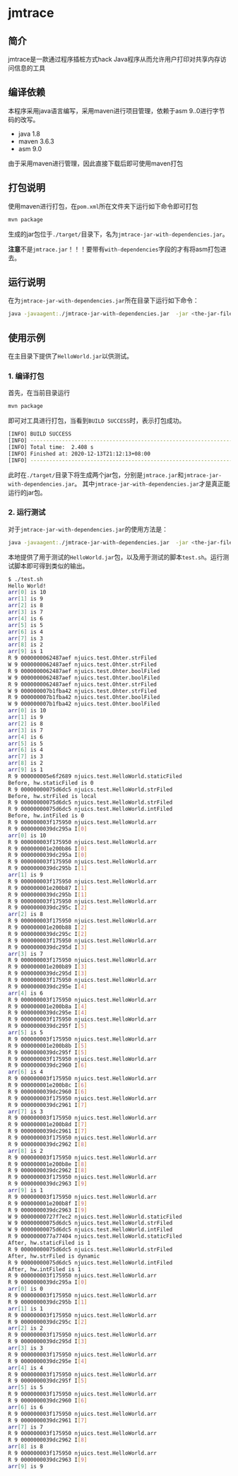 # jmtrace



## 简介

jmtrace是一款通过程序插桩方式hack Java程序从而允许用户打印对共享内存访问信息的工具

## 编译依赖

本程序采用java语言编写，采用maven进行项目管理，依赖于asm 9..0进行字节码的改写。

- java 1.8
- maven 3.6.3
- asm 9.0

由于采用maven进行管理，因此直接下载后即可使用maven打包



## 打包说明

使用maven进行打包，在`pom.xml`所在文件夹下运行如下命令即可打包

```bash
mvn package
```

生成的jar包位于`./target/`目录下，名为`jmtrace-jar-with-dependencies.jar`。

**注意**不是`jmtrace.jar`！！！要带有`with-dependencies`字段的才有将asm打包进去。


## 运行说明

在为`jmtrace-jar-with-dependencies.jar`所在目录下运行如下命令：

```bash
java -javaagent:./jmtrace-jar-with-dependencies.jar  -jar <the-jar-file-to-hack>
```

## 使用示例

在主目录下提供了`HelloWorld.jar`以供测试。
### 1. 编译打包
首先，在当前目录运行
```bash
mvn package
```
即可对工具进行打包，当看到`BUILD SUCCESS`时，表示打包成功。
```bash
[INFO] BUILD SUCCESS
[INFO] ------------------------------------------------------------------------
[INFO] Total time:  2.408 s
[INFO] Finished at: 2020-12-13T21:12:13+08:00
[INFO] ------------------------------------------------------------------------
```
此时在`./target/`目录下将生成两个jar包，分别是`jmtrace.jar`和`jmtrace-jar-with-dependencies.jar`。
其中`jmtrace-jar-with-dependencies.jar`才是真正能运行的jar包。
### 2. 运行测试
对于`jmtrace-jar-with-dependencies.jar`的使用方法是：
```bash
java -javaagent:./jmtrace-jar-with-dependencies.jar  -jar <the-jar-file-to-hack>
```
本地提供了用于测试的`HelloWorld.jar`包，以及用于测试的脚本`test.sh`。运行测试脚本即可得到类似的输出。
```bash
$ ./test.sh
Hello World!
arr[0] is 10
arr[1] is 9
arr[2] is 8
arr[3] is 7
arr[4] is 6
arr[5] is 5
arr[6] is 4
arr[7] is 3
arr[8] is 2
arr[9] is 1
R 9 0000000062487aef njuics.test.Ohter.strFiled
W 9 0000000062487aef njuics.test.Ohter.strFiled
R 9 0000000062487aef njuics.test.Ohter.boolFiled
W 9 0000000062487aef njuics.test.Ohter.boolFiled
R 9 0000000062487aef njuics.test.Ohter.strFiled
W 9 000000007b1fba42 njuics.test.Ohter.strFiled
R 9 000000007b1fba42 njuics.test.Ohter.boolFiled
W 9 000000007b1fba42 njuics.test.Ohter.boolFiled
arr[0] is 10
arr[1] is 9
arr[2] is 8
arr[3] is 7
arr[4] is 6
arr[5] is 5
arr[6] is 4
arr[7] is 3
arr[8] is 2
arr[9] is 1
R 9 000000005e6f2689 njuics.test.HelloWorld.staticFiled
Before, hw.staticFiled is 0
R 9 00000000075d6dc5 njuics.test.HelloWorld.strFiled
Before, hw.strFiled is local
R 9 00000000075d6dc5 njuics.test.HelloWorld.strFiled
R 9 00000000075d6dc5 njuics.test.HelloWorld.intFiled
Before, hw.intFiled is 0
R 9 000000003f175950 njuics.test.HelloWorld.arr
R 9 0000000039dc295a I[0]
arr[0] is 10
R 9 000000003f175950 njuics.test.HelloWorld.arr
R 9 000000001e200b86 I[0]
R 9 0000000039dc295a I[0]
R 9 000000003f175950 njuics.test.HelloWorld.arr
R 9 0000000039dc295b I[1]
arr[1] is 9
R 9 000000003f175950 njuics.test.HelloWorld.arr
R 9 000000001e200b87 I[1]
R 9 0000000039dc295b I[1]
R 9 000000003f175950 njuics.test.HelloWorld.arr
R 9 0000000039dc295c I[2]
arr[2] is 8
R 9 000000003f175950 njuics.test.HelloWorld.arr
R 9 000000001e200b88 I[2]
R 9 0000000039dc295c I[2]
R 9 000000003f175950 njuics.test.HelloWorld.arr
R 9 0000000039dc295d I[3]
arr[3] is 7
R 9 000000003f175950 njuics.test.HelloWorld.arr
R 9 000000001e200b89 I[3]
R 9 0000000039dc295d I[3]
R 9 000000003f175950 njuics.test.HelloWorld.arr
R 9 0000000039dc295e I[4]
arr[4] is 6
R 9 000000003f175950 njuics.test.HelloWorld.arr
R 9 000000001e200b8a I[4]
R 9 0000000039dc295e I[4]
R 9 000000003f175950 njuics.test.HelloWorld.arr
R 9 0000000039dc295f I[5]
arr[5] is 5
R 9 000000003f175950 njuics.test.HelloWorld.arr
R 9 000000001e200b8b I[5]
R 9 0000000039dc295f I[5]
R 9 000000003f175950 njuics.test.HelloWorld.arr
R 9 0000000039dc2960 I[6]
arr[6] is 4
R 9 000000003f175950 njuics.test.HelloWorld.arr
R 9 000000001e200b8c I[6]
R 9 0000000039dc2960 I[6]
R 9 000000003f175950 njuics.test.HelloWorld.arr
R 9 0000000039dc2961 I[7]
arr[7] is 3
R 9 000000003f175950 njuics.test.HelloWorld.arr
R 9 000000001e200b8d I[7]
R 9 0000000039dc2961 I[7]
R 9 000000003f175950 njuics.test.HelloWorld.arr
R 9 0000000039dc2962 I[8]
arr[8] is 2
R 9 000000003f175950 njuics.test.HelloWorld.arr
R 9 000000001e200b8e I[8]
R 9 0000000039dc2962 I[8]
R 9 000000003f175950 njuics.test.HelloWorld.arr
R 9 0000000039dc2963 I[9]
arr[9] is 1
R 9 000000003f175950 njuics.test.HelloWorld.arr
R 9 000000001e200b8f I[9]
R 9 0000000039dc2963 I[9]
W 9 00000000727f7ec2 njuics.test.HelloWorld.staticFiled
W 9 00000000075d6dc5 njuics.test.HelloWorld.strFiled
W 9 00000000075d6dc5 njuics.test.HelloWorld.intFiled
R 9 0000000077a77404 njuics.test.HelloWorld.staticFiled
After, hw.staticFiled is 1
R 9 00000000075d6dc5 njuics.test.HelloWorld.strFiled
After, hw.strFiled is dynamic
R 9 00000000075d6dc5 njuics.test.HelloWorld.intFiled
After, hw.intFiled is 1
R 9 000000003f175950 njuics.test.HelloWorld.arr
R 9 0000000039dc295a I[0]
arr[0] is 0
R 9 000000003f175950 njuics.test.HelloWorld.arr
R 9 0000000039dc295b I[1]
arr[1] is 1
R 9 000000003f175950 njuics.test.HelloWorld.arr
R 9 0000000039dc295c I[2]
arr[2] is 2
R 9 000000003f175950 njuics.test.HelloWorld.arr
R 9 0000000039dc295d I[3]
arr[3] is 3
R 9 000000003f175950 njuics.test.HelloWorld.arr
R 9 0000000039dc295e I[4]
arr[4] is 4
R 9 000000003f175950 njuics.test.HelloWorld.arr
R 9 0000000039dc295f I[5]
arr[5] is 5
R 9 000000003f175950 njuics.test.HelloWorld.arr
R 9 0000000039dc2960 I[6]
arr[6] is 6
R 9 000000003f175950 njuics.test.HelloWorld.arr
R 9 0000000039dc2961 I[7]
arr[7] is 7
R 9 000000003f175950 njuics.test.HelloWorld.arr
R 9 0000000039dc2962 I[8]
arr[8] is 8
R 9 000000003f175950 njuics.test.HelloWorld.arr
R 9 0000000039dc2963 I[9]
arr[9] is 9

```